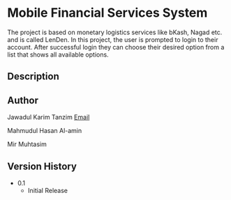 # Mobile Financial Services System

The project is based on monetary logistics services like bKash, Nagad etc. and is called LenDen. 
In this project, the user is prompted to login to their account. After successful login they can
choose their desired option from a list that shows all available options.

## Description



## Author

Jawadul Karim Tanzim
[Email](tanzim12911@gmail.com)

Mahmudul Hasan Al-amin

Mir Muhtasim

## Version History

* 0.1
    * Initial Release

